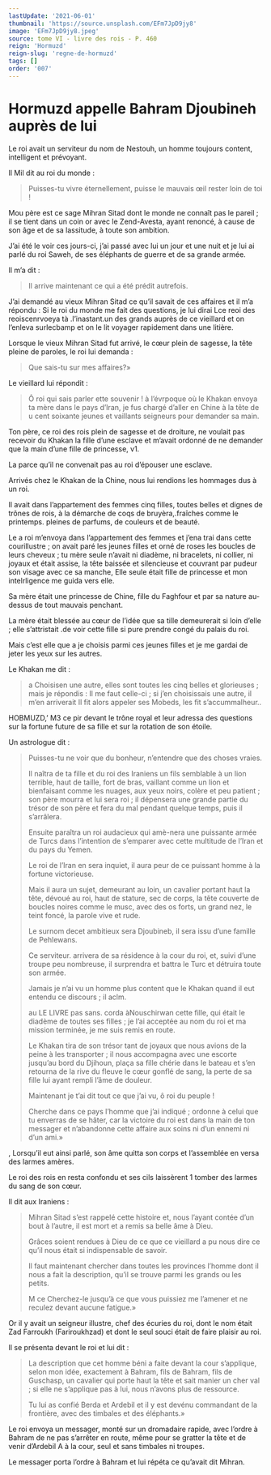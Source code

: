 ```yaml
---
lastUpdate: '2021-06-01'
thumbnail: 'https://source.unsplash.com/EFm7JpD9jy8'
image: 'EFm7JpD9jy8.jpeg'
source: tome VI - livre des rois - P. 460
reign: 'Hormuzd'
reign-slug: 'regne-de-hormuzd'
tags: []
order: '007'
---
```


# Hormuzd appelle Bahram Djoubineh auprès de lui

Le roi avait un serviteur du nom de Nestouh, un homme toujours content, intelligent et prévoyant.

Il Mil dit au roi du monde :

> Puisses-tu vivre éternellement, puisse le mauvais œil rester loin de toi !

Mou père est ce sage Mihran Sitad dont le monde ne connaît pas le pareil ; il se tient dans un coin or avec le Zend-Avesta, ayant renoncé, à cause de son âge et de sa lassitude, à toute son ambition.

J’ai été le voir ces jours-ci, j’ai passé avec lui un jour et une nuit et je lui ai parlé du roi Saweh, de ses éléphants de guerre et de sa grande armée.

Il m’a dit :

> Il arrive maintenant ce qui a été prédit autrefois.

J’ai demandé au vieux Mihran Sitad ce qu’il savait de ces affaires et il m’a répondu : Si le roi du monde me fait des questions, je lui dirai Lce reoi des reoiscenrvoeya tà .l’inastant.un des grands auprès de ce vieillard et on l’enleva surlecbamp et on le lit voyager rapidement dans une litière.

Lorsque le vieux Mihran Sitad fut arrivé, le cœur plein de sagesse, la tête pleine de paroles, le roi lui demanda :

> Que sais-tu sur mes affaires?»

Le vieillard lui répondit :

> Ô roi qui sais parler ette souvenir ! à l’évrpoque où le Khakan envoya ta mère dans le pays d’Iran, je fus chargé d’aller en Chine à la tête de u cent soixante jeunes et vaillants seigneurs pour demander sa main.

Ton père, ce roi des rois plein de sagesse et de droiture, ne voulait pas recevoir du Khakan la fille d’une esclave et m’avait ordonné de ne demander que la main d’une fille de princesse, v1.

La parce qu’il ne convenait pas au roi d’épouser une esclave.

Arrivés chez le Khakan de la Chine, nous lui rendions les hommages dus à un roi.

Il avait dans l’appartement des femmes cinq filles, toutes belles et dignes de trônes de rois, à la démarche de coqs de bruyèra,.fraîches comme le printemps. pleines de parfums, de couleurs et de beauté.

Le a roi m’envoya dans l’appartement des femmes et j’ena trai dans cette courillustre ; on avait paré les jeunes filles et orné de roses les boucles de leurs cheveux ; tu mère seule n’avait ni diadème, ni bracelets, ni collier, ni joyaux et était assise, la tête baissée et silencieuse et couvrant par pudeur son visage avec ce sa manche, Elle seule était fille de princesse et mon intelrligence me guida vers elle.

Sa mère était une princesse de Chine, fille du Faghfour et par sa nature au-dessus de tout mauvais penchant.

La mère était blessée au cœur de l’idée que sa tille demeurerait si loin d’elle ; elle s’attristait .de voir cette fille si pure prendre congé du palais du roi.

Mais c’est elle que a je choisis parmi ces jeunes filles et je me gardai de jeter les yeux sur les autres.

Le Khakan me dit :

> a Choisisen une autre, elles sont toutes les cinq belles et glorieuses ; mais je répondis : Il me faut celle-ci ; si j’en choisissais une autre, il m’en arriverait Il fit alors appeler ses Mobeds, les fit s’accummalheur..

HOBMUZD,’ M3
ce pir devant le trône royal et leur adressa des questions sur la fortune future de sa fille et sur la rotation de son étoile.

Un astrologue dit :

> Puisses-tu ne voir que du bonheur, n’entendre que des choses vraies.
>
> Il naîtra de ta fille et du roi des Iraniens un fils semblable à un lion terrible, haut de taille, fort de bras, vaillant comme un lion et bienfaisant comme les nuages, aux yeux noirs, colère et peu patient ; son père mourra et lui sera roi ; il dépensera une grande partie du trésor de son père et fera du mal pendant quelque temps, puis il s’arrâlera.
>
> Ensuite paraîtra un roi audacieux qui amè-nera une puissante armée de Turcs dans l’intention de s’emparer avec cette multitude de l’Iran et du pays du Yemen.
>
> Le roi de l’Iran en sera inquiet, il aura peur de ce puissant homme à la fortune victorieuse.
>
> Mais il aura un sujet, demeurant au loin, un cavalier portant haut la tête, dévoué au roi, haut de stature, sec de corps, la tête couverte de boucles noires comme le musc, avec des os forts, un grand nez, le teint foncé, la parole vive et rude.
>
> Le surnom decet ambitieux sera Djoubineb, il sera issu d’une famille de Pehlewans.
>
> Ce serviteur. arrivera de sa résidence à la cour du roi, et, suivi d’une troupe peu nombreuse, il surprendra et battra le Turc et détruira toute son armée.
>
> Jamais je n’ai vu un homme plus content que le Khakan quand il eut entendu ce discours ; il aclm.
>
> au LE LIVRE pas sans. corda àNouschirwan cette fille, qui était le diadème de toutes ses filles ; je l’ai acceptée au nom du roi et ma mission terminée, je me suis remis en route.
>
> Le Khakan tira de son trésor tant de joyaux que nous avions de la peine à les transporter ; il nous accompagna avec une escorte jusqu’au bord du Djihoun, plaça sa fille chérie dans le bateau et s’en retourna de la rive du fleuve le cœur gonflé de sang, la perte de sa fille lui ayant rempli l’âme de douleur.
>
> Maintenant je t’ai dit tout ce que j’ai vu, ô roi du peuple !
>
> Cherche dans ce pays l’homme que j’ai indiqué ; ordonne à celui que tu enverras de se hâter, car la victoire du roi est dans la main de ton messager et n’abandonne cette affaire aux soins ni d’un ennemi ni d’un ami.»

, Lorsqu’il eut ainsi parlé, son âme quitta son corps et l’assemblée en versa des larmes amères.

Le roi des rois en resta confondu et ses cils laissèrent 1 tomber des larmes du sang de son cœur.

Il dit aux Iraniens :

> Mihran Sitad s’est rappelé cette histoire et, nous l’ayant contée d’un bout à l’autre, il est mort et a remis sa belle âme à Dieu.
>
> Grâces soient rendues à Dieu de ce que ce vieillard a pu nous dire ce qu’il nous était si indispensable de savoir.
>
> Il faut maintenant chercher dans toutes les provinces l’homme dont il nous a fait la description, qu’il se trouve parmi les grands ou les petits.
>
> M ce Cherchez-le jusqu’à ce que vous puissiez me l’amener et ne reculez devant aucune fatigue.»

Or il y avait un seigneur illustre, chef des écuries du roi, dont le nom était Zad Farroukh (Fariroukhzad) et dont le seul souci était de faire plaisir au roi.

Il se présenta devant le roi et lui dit :

> La description que cet homme béni a faite devant la cour s’applique, selon mon idée, exactement à Bahram, fils de Bahram, fils de Guschasp, un cavalier qui porte haut la tête et sait manier un cher val ; si elle ne s’applique pas à lui, nous n’avons plus de ressource.
>
> Tu lui as confié Berda et Ardebil et il y est devénu commandant de la frontière, avec des timbales et des éléphants.»

Le roi envoya un messager, monté sur un dromadaire rapide, avec l’ordre à Bahram de ne pas s’arrêter en route, même pour se gratter la tête et de venir d’Ardebil A à la cour, seul et sans timbales ni troupes.

Le messager porta l’ordre à Bahram et lui répéta ce qu’avait dit Mihran.
